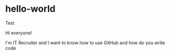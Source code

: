 # hello-world
Test

Hi everyone!

I'm IT Recruiter and I want to know how to use GitHub and how do you write code
